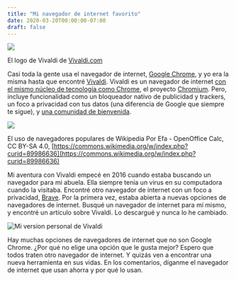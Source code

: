 ```yaml
---
title: "Mi navegador de internet favorito"
date: 2020-03-20T00:00:00-07:00
draft: false
---
```


<!-- Copyright (c) 2020 Jeffrey Tucker //-->
<!--SPDX-License-Identifier: CC-BY-SA-4.0 //-->

![](/es/entradas/mi-navegador-de-internet-favorito/vivaldi_logo.png)

El logo de Vivaldi de [Vivaldi.com](https://vivaldi.com)

Casi toda la gente usa el navegador de internet,
[Google Chrome](https://www.google.com/chrome), y yo era la misma hasta que
encontré [Vivaldi](https://vivaldi.com). Vivaldi es un navegador de internet
[con el mismo núcleo de tecnología como Chrome](https://vivaldi.com/blog/vivaldi-different-from-chrome/),
el proyecto [Chromium](https://www.chromium.org/). Pero, incluye funcionalidad
como un bloqueador nativo de publicidad y trackers, un foco a privacidad con
tus datos (una diferencia de Google que siempre te sigue), y
[una comunidad de bienvenida](https://vivaldi.net/).

![](/es/entradas/mi-navegador-de-internet-favorito/browser_usage_share.png)

El uso de navegadores populares de Wikipedia
Por Efa - OpenOffice Calc, CC BY-SA 4.0,
[https://commons.wikimedia.org/w/index.php?curid=89986636](https://commons.wikimedia.org/w/index.php?curid=89986636)

Mi aventura con Vivaldi empecé en 2016 cuando estaba buscando un navegador para
mi abuela. Ella siempre tenía un virus en su computadora cuando la visitaba.
Encontré otro navegador de internet con un foco a privacidad,
[Brave](https://brave.com/). Por la primera vez, estaba abierta a nuevas
opciones de navegadores de internet. Busqué un navegador de internet para mí
mismo, y encontré un artículo sobre Vivaldi. Lo descargué y nunca lo he cambiado.

![Mi version personal de Vivaldi](/es/entradas/mi-navegador-de-internet-favorito/mi_version_personal_de_vivaldi.png)

Hay muchas opciones de navegadores de internet que no son Google Chrome.
¿Por qué no elige una opción que le gusta mejor? Espero que todos traten otro
navegador de internet. Y quizás ven a encontrar una nueva herramienta en sus
vidas. En los comentarios, díganme el navegador de internet que usan ahorra y
por qué lo usan.
